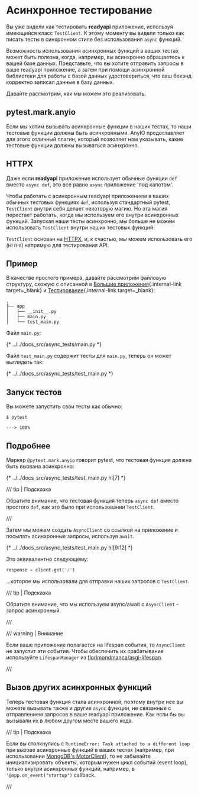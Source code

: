 # Асинхронное тестирование

Вы уже видели как тестировать **readyapi** приложение, используя имеющийся класс `TestClient`. К этому моменту вы видели только как писать тесты в синхронном стиле без использования `async` функций.

Возможность использования асинхронных функций в ваших тестах может быть полезнa, когда, например, вы асинхронно обращаетесь к вашей базе данных. Представьте, что вы хотите отправить запросы в ваше readyapi приложение, а затем при помощи асинхронной библиотеки для работы с базой данных удостовериться, что ваш бекэнд корректно записал данные в базу данных.

Давайте рассмотрим, как мы можем это реализовать.

## pytest.mark.anyio

Если мы хотим вызывать асинхронные функции в наших тестах, то наши тестовые функции должны быть асинхронными. AnyIO предоставляет для этого отличный плагин, который позволяет нам указывать, какие тестовые функции должны вызываться асинхронно.

## HTTPX

Даже если **readyapi** приложение использует обычные функции `def` вместо `async def`, это все равно `async` приложение 'под капотом'.

Чтобы работать с асинхронным readyapi приложением в ваших обычных тестовых функциях `def`, используя стандартный pytest, `TestClient` внутри себя делает некоторую магию. Но эта магия перестает работать, когда мы используем его внутри асинхронных функций. Запуская наши тесты асинхронно, мы больше не можем использовать `TestClient` внутри наших тестовых функций.

`TestClient` основан на <a href="https://www.python-httpx.org" class="external-link" target="_blank">HTTPX</a>, и, к счастью, мы можем использовать его (`HTTPX`) напрямую для тестирования API.

## Пример

В качестве простого примера, давайте рассмотрим файловую структуру, схожую с описанной в [Большие приложения](../tutorial/bigger-applications.md){.internal-link target=_blank} и [Тестирование](../tutorial/testing.md){.internal-link target=_blank}:

```
.
├── app
│   ├── __init__.py
│   ├── main.py
│   └── test_main.py
```

Файл `main.py`:

{* ../../docs_src/async_tests/main.py *}

Файл `test_main.py` содержит тесты для `main.py`, теперь он может выглядеть так:

{* ../../docs_src/async_tests/test_main.py *}

## Запуск тестов

Вы можете запустить свои тесты как обычно:

<div class="termy">

```console
$ pytest

---> 100%
```

</div>

## Подробнее

Маркер `@pytest.mark.anyio` говорит pytest, что тестовая функция должна быть вызвана асинхронно:

{* ../../docs_src/async_tests/test_main.py hl[7] *}

/// tip | Подсказка

Обратите внимание, что тестовая функция теперь `async def` вместо простого `def`, как это было при использовании `TestClient`.

///

Затем мы можем создать `AsyncClient` со ссылкой на приложение и посылать асинхронные запросы, используя `await`.

{* ../../docs_src/async_tests/test_main.py hl[9:12] *}

Это эквивалентно следующему:

```Python
response = client.get('/')
```

...которое мы использовали для отправки наших запросов с `TestClient`.

/// tip | Подсказка

Обратите внимание, что мы используем async/await с `AsyncClient` - запрос асинхронный.

///

/// warning | Внимание

Если ваше приложение полагается на lifespan события, то `AsyncClient` не запустит эти события. Чтобы обеспечить их срабатывание используйте `LifespanManager` из <a href="https://github.com/florimondmanca/asgi-lifespan#usage" class="external-link" target="_blank">florimondmanca/asgi-lifespan</a>.

///

## Вызов других асинхронных функций

Теперь тестовая функция стала асинхронной, поэтому внутри нее вы можете вызывать также и другие `async` функции, не связанные с отправлением запросов в ваше readyapi приложение. Как если бы вы вызывали их в любом другом месте вашего кода.

/// tip | Подсказка

Если вы столкнулись с `RuntimeError: Task attached to a different loop` при вызове асинхронных функций в ваших тестах (например, при использовании <a href="https://stackoverflow.com/questions/41584243/runtimeerror-task-attached-to-a-different-loop" class="external-link" target="_blank">MongoDB's MotorClient</a>), то не забывайте инициализировать объекты, которым нужен цикл событий (event loop), только внутри асинхронных функций, например, в `'@app.on_event("startup")` callback.

///

